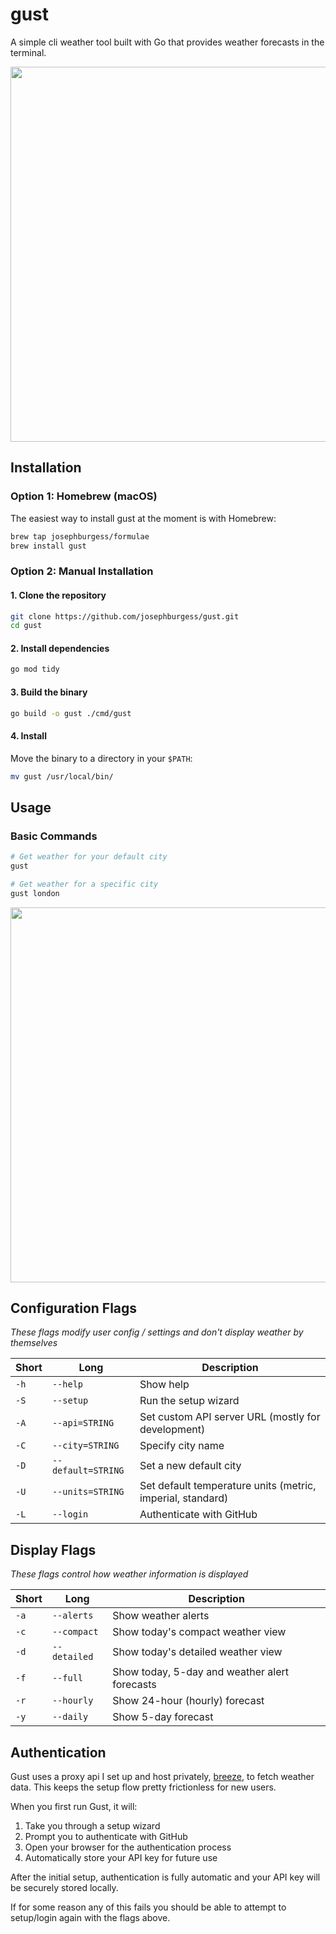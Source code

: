 # gust

A simple cli weather tool built with Go that provides weather forecasts in the terminal.

<p align="center">
<img src="https://github.com/user-attachments/assets/d5c8e7cc-c43c-4263-a516-89f01bb26a24" width="600">
</p>

## Installation

### Option 1: Homebrew (macOS)

The easiest way to install gust at the moment is with Homebrew:

```sh
brew tap josephburgess/formulae
brew install gust
```

### Option 2: Manual Installation

#### 1. Clone the repository

```sh
git clone https://github.com/josephburgess/gust.git
cd gust
```

#### 2. Install dependencies

```sh
go mod tidy
```

#### 3. Build the binary

```sh
go build -o gust ./cmd/gust
```

#### 4. Install

Move the binary to a directory in your `$PATH`:

```sh
mv gust /usr/local/bin/
```

## Usage

### Basic Commands

```bash
# Get weather for your default city
gust

# Get weather for a specific city
gust london
```

<p align="center">
  <img src="https://github.com/user-attachments/assets/76695b8d-5e37-45a3-89cd-2d5b3401c323" width="600">
</p>

## Configuration Flags

_These flags modify user config / settings and don't display weather by themselves_

| Short | Long               | Description                                                |
| ----- | ------------------ | ---------------------------------------------------------- |
| `-h`  | `--help`           | Show help                                                  |
| `-S`  | `--setup`          | Run the setup wizard                                       |
| `-A`  | `--api=STRING`     | Set custom API server URL (mostly for development)         |
| `-C`  | `--city=STRING`    | Specify city name                                          |
| `-D`  | `--default=STRING` | Set a new default city                                     |
| `-U`  | `--units=STRING`   | Set default temperature units (metric, imperial, standard) |
| `-L`  | `--login`          | Authenticate with GitHub                                   |

## Display Flags

_These flags control how weather information is displayed_

| Short | Long         | Description                                   |
| ----- | ------------ | --------------------------------------------- |
| `-a`  | `--alerts`   | Show weather alerts                           |
| `-c`  | `--compact`  | Show today's compact weather view             |
| `-d`  | `--detailed` | Show today's detailed weather view            |
| `-f`  | `--full`     | Show today, 5-day and weather alert forecasts |
| `-r`  | `--hourly`   | Show 24-hour (hourly) forecast                |
| `-y`  | `--daily`    | Show 5-day forecast                           |

## Authentication

Gust uses a proxy api I set up and host privately, [breeze](http://github.com/josephburgess/breeze), to fetch weather data. This keeps the setup flow pretty frictionless for new users.

When you first run Gust, it will:

1. Take you through a setup wizard
2. Prompt you to authenticate with GitHub
3. Open your browser for the authentication process
4. Automatically store your API key for future use

After the initial setup, authentication is fully automatic and your API key will be securely stored locally.

If for some reason any of this fails you should be able to attempt to setup/login again with the flags above.
